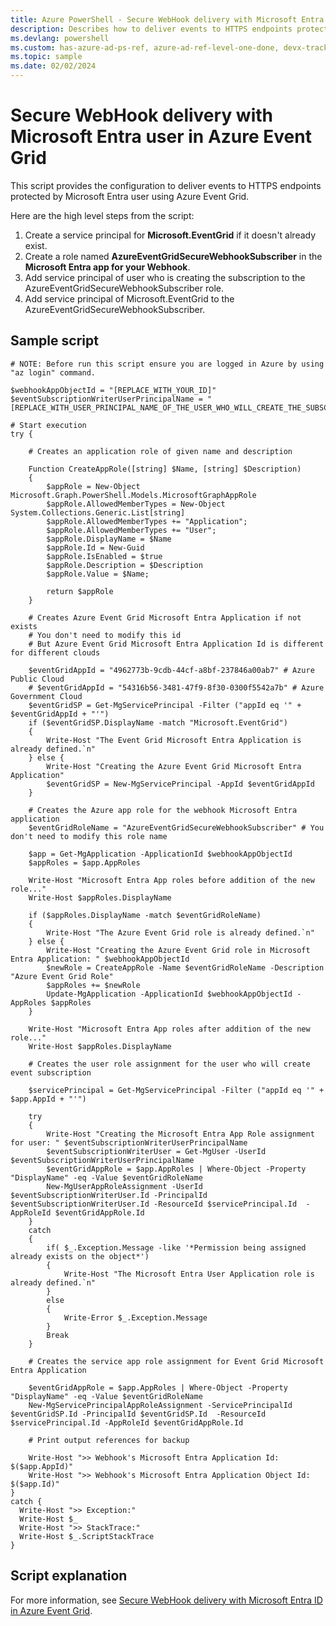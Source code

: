 ```yaml
---
title: Azure PowerShell - Secure WebHook delivery with Microsoft Entra user in Azure Event Grid
description: Describes how to deliver events to HTTPS endpoints protected by Microsoft Entra user using Azure Event Grid
ms.devlang: powershell
ms.custom: has-azure-ad-ps-ref, azure-ad-ref-level-one-done, devx-track-azurepowershell
ms.topic: sample
ms.date: 02/02/2024
---
```


# Secure WebHook delivery with Microsoft Entra user in Azure Event Grid

This script provides the configuration to deliver events to HTTPS endpoints protected by Microsoft Entra user using Azure Event Grid.

Here are the high level steps from the script:

1. Create a service principal for **Microsoft.EventGrid** if it doesn't already exist.
1. Create a role named **AzureEventGridSecureWebhookSubscriber** in the **Microsoft Entra app for your Webhook**.
1. Add service principal of user who is creating the subscription to the AzureEventGridSecureWebhookSubscriber role.
1. Add service principal of Microsoft.EventGrid to the AzureEventGridSecureWebhookSubscriber.

## Sample script

```azurepowershell
# NOTE: Before run this script ensure you are logged in Azure by using "az login" command.

$webhookAppObjectId = "[REPLACE_WITH_YOUR_ID]"
$eventSubscriptionWriterUserPrincipalName = "[REPLACE_WITH_USER_PRINCIPAL_NAME_OF_THE_USER_WHO_WILL_CREATE_THE_SUBSCRIPTION]"

# Start execution
try {

    # Creates an application role of given name and description

    Function CreateAppRole([string] $Name, [string] $Description)
    {
        $appRole = New-Object Microsoft.Graph.PowerShell.Models.MicrosoftGraphAppRole
        $appRole.AllowedMemberTypes = New-Object System.Collections.Generic.List[string]
        $appRole.AllowedMemberTypes += "Application";
        $appRole.AllowedMemberTypes += "User";
        $appRole.DisplayName = $Name
        $appRole.Id = New-Guid
        $appRole.IsEnabled = $true
        $appRole.Description = $Description
        $appRole.Value = $Name;

        return $appRole
    }

    # Creates Azure Event Grid Microsoft Entra Application if not exists
    # You don't need to modify this id
    # But Azure Event Grid Microsoft Entra Application Id is different for different clouds
   
    $eventGridAppId = "4962773b-9cdb-44cf-a8bf-237846a00ab7" # Azure Public Cloud
    # $eventGridAppId = "54316b56-3481-47f9-8f30-0300f5542a7b" # Azure Government Cloud
    $eventGridSP = Get-MgServicePrincipal -Filter ("appId eq '" + $eventGridAppId + "'")
    if ($eventGridSP.DisplayName -match "Microsoft.EventGrid")
    {
        Write-Host "The Event Grid Microsoft Entra Application is already defined.`n"
    } else {
        Write-Host "Creating the Azure Event Grid Microsoft Entra Application"
        $eventGridSP = New-MgServicePrincipal -AppId $eventGridAppId
    }

    # Creates the Azure app role for the webhook Microsoft Entra application
    $eventGridRoleName = "AzureEventGridSecureWebhookSubscriber" # You don't need to modify this role name

    $app = Get-MgApplication -ApplicationId $webhookAppObjectId 
    $appRoles = $app.AppRoles

    Write-Host "Microsoft Entra App roles before addition of the new role..."
    Write-Host $appRoles.DisplayName
    
    if ($appRoles.DisplayName -match $eventGridRoleName)
    {
        Write-Host "The Azure Event Grid role is already defined.`n"
    } else {      
        Write-Host "Creating the Azure Event Grid role in Microsoft Entra Application: " $webhookAppObjectId
        $newRole = CreateAppRole -Name $eventGridRoleName -Description "Azure Event Grid Role"
        $appRoles += $newRole
        Update-MgApplication -ApplicationId $webhookAppObjectId -AppRoles $appRoles
    }

    Write-Host "Microsoft Entra App roles after addition of the new role..."
    Write-Host $appRoles.DisplayName

    # Creates the user role assignment for the user who will create event subscription

    $servicePrincipal = Get-MgServicePrincipal -Filter ("appId eq '" + $app.AppId + "'")

    try
    {
        Write-Host "Creating the Microsoft Entra App Role assignment for user: " $eventSubscriptionWriterUserPrincipalName
        $eventSubscriptionWriterUser = Get-MgUser -UserId $eventSubscriptionWriterUserPrincipalName
        $eventGridAppRole = $app.AppRoles | Where-Object -Property "DisplayName" -eq -Value $eventGridRoleName
        New-MgUserAppRoleAssignment -UserId $eventSubscriptionWriterUser.Id -PrincipalId $eventSubscriptionWriterUser.Id -ResourceId $servicePrincipal.Id  -AppRoleId $eventGridAppRole.Id 
    }
    catch
    {
        if( $_.Exception.Message -like '*Permission being assigned already exists on the object*')
        {
            Write-Host "The Microsoft Entra User Application role is already defined.`n"
        }
        else
        {
            Write-Error $_.Exception.Message
        }
        Break
    }

    # Creates the service app role assignment for Event Grid Microsoft Entra Application

    $eventGridAppRole = $app.AppRoles | Where-Object -Property "DisplayName" -eq -Value $eventGridRoleName
    New-MgServicePrincipalAppRoleAssignment -ServicePrincipalId $eventGridSP.Id -PrincipalId $eventGridSP.Id  -ResourceId $servicePrincipal.Id -AppRoleId $eventGridAppRole.Id
    
    # Print output references for backup

    Write-Host ">> Webhook's Microsoft Entra Application Id: $($app.AppId)"
    Write-Host ">> Webhook's Microsoft Entra Application Object Id: $($app.Id)"
}
catch {
  Write-Host ">> Exception:"
  Write-Host $_
  Write-Host ">> StackTrace:"  
  Write-Host $_.ScriptStackTrace
}
```

## Script explanation

For more information, see [Secure WebHook delivery with Microsoft Entra ID in Azure Event Grid](../secure-webhook-delivery.md).

